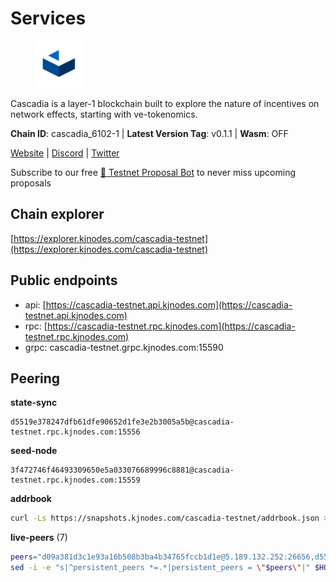 # Services

<figure><img src="https://raw.githubusercontent.com/kj89/cosmos-images/main/logos/cascadia.png" alt=""><figcaption></figcaption></figure>

Cascadia is a layer-1 blockchain built to explore the  nature of incentives on network effects, starting  with ve-tokenomics.

**Chain ID**: cascadia_6102-1 | **Latest Version Tag**: v0.1.1 | **Wasm**: OFF

[Website](https://www.cascadia.foundation) | [Discord](https://discord.gg/cascadia) | [Twitter](https://twitter.com/CascadiaSystems)



Subscribe to our free [🤖 Testnet Proposal Bot](https://t.me/kjnodes_testnet_proposal_bot) to never miss upcoming proposals


## Chain explorer
[https://explorer.kjnodes.com/cascadia-testnet](https://explorer.kjnodes.com/cascadia-testnet)

## Public endpoints

* api: [https://cascadia-testnet.api.kjnodes.com](https://cascadia-testnet.api.kjnodes.com)
* rpc: [https://cascadia-testnet.rpc.kjnodes.com](https://cascadia-testnet.rpc.kjnodes.com)
* grpc: cascadia-testnet.grpc.kjnodes.com:15590

## Peering

**state-sync**

```text
d5519e378247dfb61dfe90652d1fe3e2b3005a5b@cascadia-testnet.rpc.kjnodes.com:15556
```

**seed-node**

```text
3f472746f46493309650e5a033076689996c8881@cascadia-testnet.rpc.kjnodes.com:15559
```

**addrbook**
```bash
curl -Ls https://snapshots.kjnodes.com/cascadia-testnet/addrbook.json > $HOME/.cascadiad/config/addrbook.json
```

**live-peers** (7)
```bash
peers="d09a381d3c1e93a16b508b3ba4b34765fccb1d1e@5.189.132.252:26656,d5519e378247dfb61dfe90652d1fe3e2b3005a5b@65.109.68.190:15556,c6e3921222655345d8296353994e917f13a1b4a1@65.109.92.79:40656,87ba6bfd672e64cbc0ff76c6e505c8f530e35339@49.12.105.201:20656,b5494479585215f109efcfedb9083f623c888fde@159.69.209.122:18656,577e5876fab3d5f94a43522a58f2fe0f07445599@95.217.211.32:30656,e34cc8a12a5274272ff861b4fe3042e98697e500@46.17.250.108:60956"
sed -i -e "s|^persistent_peers *=.*|persistent_peers = \"$peers\"|" $HOME/.cascadiad/config/config.toml
```
